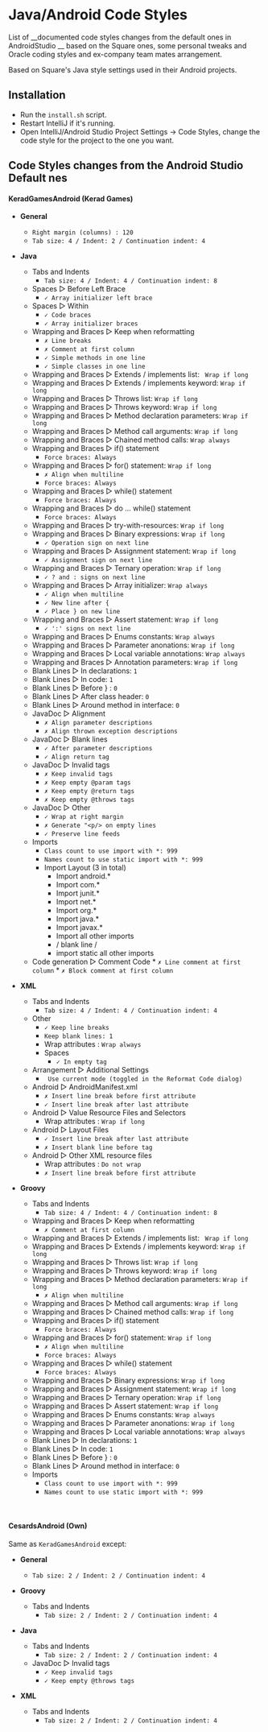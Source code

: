 Java/Android Code Styles
================

List of __documented code styles changes from the default ones in AndroidStudio __ based on the Square ones, some personal tweaks and Oracle coding styles and ex-company team mates arrangement.

Based on Square's Java style settings used in their Android projects.

Installation
------------
* Run the `install.sh` script.
* Restart IntelliJ if it's running.
* Open IntelliJ/Android Studio Project Settings -> Code Styles, change the code style for the
   project to the one you want.

Code Styles changes from the Android Studio __Default__ nes
------------------------------------------------

#### KeradGamesAndroid (Kerad Games)

* __General__
   * `Right margin (columns) : 120`
   * `Tab size: 4 / Indent: 2 / Continuation indent: 4`

* __Java__
   * Tabs and Indents
      * `Tab size: 4 / Indent: 4 / Continuation indent: 8`
   * Spaces ▻ Before Left Brace 
      * `✓ Array initializer left brace`
   * Spaces ▻ Within
      * `✓ Code braces`
      * `✓ Array initializer braces`
   * Wrapping and Braces ▻ Keep when reformatting
      * `✗ Line breaks`
      * `✗ Comment at first column`
      * `✓ Simple methods in one line`
      * `✓ Simple classes in one line`
   * Wrapping and Braces ▻ Extends / implements list: ` Wrap if long`
   * Wrapping and Braces ▻ Extends / implements keyword: `Wrap if long`
   * Wrapping and Braces ▻ Throws list: `Wrap if long`
   * Wrapping and Braces ▻ Throws keyword: `Wrap if long`
   * Wrapping and Braces ▻ Method declaration parameters: `Wrap if long`
   * Wrapping and Braces ▻ Method call arguments: `Wrap if long`
   * Wrapping and Braces ▻ Chained method calls: `Wrap always`
   * Wrapping and Braces ▻ if() statement
      * `Force braces: Always`
   * Wrapping and Braces ▻ for() statement: `Wrap if long`
      * `✗ Align when multiline`
      * `Force braces: Always`
   * Wrapping and Braces ▻ while() statement
      * `Force braces: Always`
   * Wrapping and Braces ▻ do ... while() statement
      * `Force braces: Always`
   * Wrapping and Braces ▻ try-with-resources: `Wrap if long`
   * Wrapping and Braces ▻ Binary expressions: `Wrap if long`
      * `✓ Operation sign on next line`
   * Wrapping and Braces ▻ Assignment statement: `Wrap if long`
      * `✓ Assignment sign on next line`
   * Wrapping and Braces ▻ Ternary operation: `Wrap if long`
      * `✓ ? and : signs on next line`
   * Wrapping and Braces ▻ Array initializer: `Wrap always`
      * `✓ Align when multiline` 
      * `✓ New line after {`
      * `✓ Place } on new line`
   * Wrapping and Braces ▻ Assert statement: `Wrap if long`
      * `✓ ':' signs on next line`
   * Wrapping and Braces ▻ Enums constants: `Wrap always`
   * Wrapping and Braces ▻ Parameter anonations: `Wrap if long`
   * Wrapping and Braces ▻ Local variable annotations: `Wrap always`
   * Wrapping and Braces ▻ Annotation parameters: `Wrap if long`
   * Blank Lines ▻ In declarations: `1`
   * Blank Lines ▻ In code: `1`
   * Blank Lines ▻ Before } : `0`
   * Blank Lines ▻ After class header: `0`
   * Blank Lines ▻ Around method in interface: `0`
   * JavaDoc ▻ Alignment
      * `✗ Align parameter descriptions`
      * `✗ Align thrown exception descriptions`
   * JavaDoc ▻ Blank lines
      * `✓ After parameter descriptions`
      * `✓ Align return tag`
   * JavaDoc ▻ Invalid tags
      * `✗ Keep invalid tags`
      * `✗ Keep empty @param tags`
      * `✗ Keep empty @return tags`
      * `✗ Keep empty @throws tags`
   * JavaDoc ▻ Other
      * `✓ Wrap at right margin`
      * `✗ Generate "<p/> on empty lines`
      * `✓ Preserve line feeds`
   * Imports
      * `Class count to use import with *: 999`
      * `Names count to use static import with *: 999`
      * Import Layout (3 in total)
         * Import android.*
         * Import com.*
         * Import junit.*
         * Import net.*
         * Import org.*
         * Import java.*
         * Import javax.*
         * Import all other imports
         * / blank line /
         * import static  all other imports
   * Code generation ▻ Comment Code
         * `✗ Line comment at first column`
         * `✗ Block comment at first column`

* __XML__
   * Tabs and Indents
      * `Tab size: 4 / Indent: 4 / Continuation indent: 4`
   * Other
      * `✓ Keep line breaks`
      * `Keep blank lines: 1`
      * Wrap attributes : `Wrap always`
      * Spaces
         * `✓ In empty tag`
   * Arrangement ▻ Additional Settings
      * ` Use current mode (toggled in the Reformat Code dialog)`
   * Android ▻ AndroidManifest.xml
      * `✗ Insert line break before first attribute`
      * `✓ Insert line break after last attribute`
   * Android ▻ Value Resource Files and Selectors
      * Wrap attributes : `Wrap if long`
   * Android ▻ Layout Files
      * `✓ Insert line break after last attribute`
      * `✗ Insert blank line before tag`
   * Android ▻ Other XML resource files
      * Wrap attributes : `Do not wrap`
      * `✗ Insert line break before first attribute`

* __Groovy__
   * Tabs and Indents
      * `Tab size: 4 / Indent: 4 / Continuation indent: 8`
   * Wrapping and Braces ▻ Keep when reformatting
      * `✗ Comment at first column`
   * Wrapping and Braces ▻ Extends / implements list: ` Wrap if long`
   * Wrapping and Braces ▻ Extends / implements keyword: `Wrap if long`
   * Wrapping and Braces ▻ Throws list: `Wrap if long`
   * Wrapping and Braces ▻ Throws keyword: `Wrap if long`
   * Wrapping and Braces ▻ Method declaration parameters: `Wrap if long`
      * `✗ Align when multiline`
   * Wrapping and Braces ▻ Method call arguments: `Wrap if long`
   * Wrapping and Braces ▻ Chained method calls: `Wrap if long`
   * Wrapping and Braces ▻ if() statement
      * `Force braces: Always`
   * Wrapping and Braces ▻ for() statement: `Wrap if long`
      * `✗ Align when multiline`
      * `Force braces: Always`
   * Wrapping and Braces ▻ while() statement
      * `Force braces: Always`
   * Wrapping and Braces ▻ Binary expressions: `Wrap if long`
   * Wrapping and Braces ▻ Assignment statement: `Wrap if long`
   * Wrapping and Braces ▻ Ternary operation: `Wrap if long`
   * Wrapping and Braces ▻ Assert statement: `Wrap if long`
   * Wrapping and Braces ▻ Enums constants: `Wrap always`
   * Wrapping and Braces ▻ Parameter anonations: `Wrap if long`
   * Wrapping and Braces ▻ Local variable annotations: `Wrap always`
   * Blank Lines ▻ In declarations: `1`
   * Blank Lines ▻ In code: `1`
   * Blank Lines ▻ Before } : `0`
   * Blank Lines ▻ Around method in interface: `0`
   * Imports
      * `Class count to use import with *: 999`
      * `Names count to use static import with *: 999`
   
<br>

#### CesardsAndroid (Own)

Same as `KeradGamesAndroid` except:

* __General__
   * `Tab size: 2 / Indent: 2 / Continuation indent: 4`
   
* __Groovy__
   * Tabs and Indents
      * `Tab size: 2 / Indent: 2 / Continuation indent: 4`

* __Java__
   * Tabs and Indents
      * `Tab size: 2 / Indent: 2 / Continuation indent: 4`
   * JavaDoc ▻ Invalid tags
      * `✓ Keep invalid tags`
      * `✓ Keep empty @throws tags`

* __XML__
   * Tabs and Indents
      * `Tab size: 2 / Indent: 2 / Continuation indent: 4`

